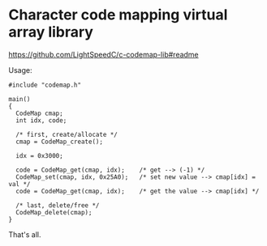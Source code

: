 Character code mapping virtual array library
====

https://github.com/LightSpeedC/c-codemap-lib#readme


Usage:

```
#include "codemap.h"

main()
{
  CodeMap cmap;
  int idx, code;

  /* first, create/allocate */
  cmap = CodeMap_create();

  idx = 0x3000;

  code = CodeMap_get(cmap, idx);    /* get --> (-1) */
  CodeMap_set(cmap, idx, 0x25A0);   /* set new value --> cmap[idx] = val */
  code = CodeMap_get(cmap, idx);    /* get the value --> cmap[idx] */

  /* last, delete/free */
  CodeMap_delete(cmap);
}
```

That's all.

